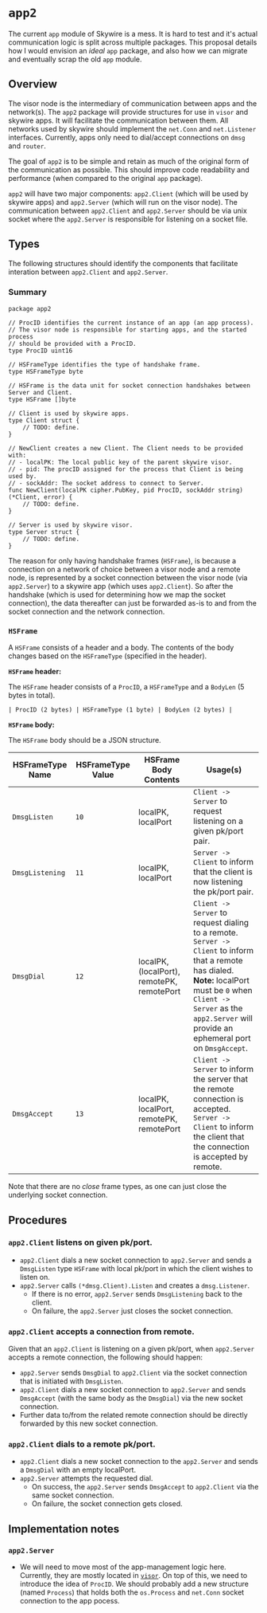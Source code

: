 # `app2`

The current `app` module of Skywire is a mess. It is hard to test and it's actual communication logic is split across multiple packages. This proposal details how I would envision an *ideal* `app` package, and also how we can migrate and eventually scrap the old `app` module.

## Overview

The visor node is the intermediary of communication between apps and the network(s). The `app2` package will provide structures for use in `visor` and skywire apps. It will facilitate the communication between them. All networks used by skywire should implement the `net.Conn` and `net.Listener` interfaces. Currently, apps only need to dial/accept connections on `dmsg` and `router`.

The goal of `app2` is to be simple and retain as much of the original form of the communication as possible. This should improve code readability and performance (when compared to the original `app` package).

`app2` will have two major components: `app2.Client` (which will be used by skywire apps) and `app2.Server` (which will run on the visor node). The communication between `app2.Client` and `app2.Server` should be via unix socket where the `app2.Server` is responsible for listening on a socket file.

## Types

The following structures should identify the components that facilitate interation between `app2.Client` and `app2.Server`.

### Summary

```golang
package app2

// ProcID identifies the current instance of an app (an app process).
// The visor node is responsible for starting apps, and the started process
// should be provided with a ProcID.
type ProcID uint16

// HSFrameType identifies the type of handshake frame.
type HSFrameType byte

// HSFrame is the data unit for socket connection handshakes between Server and Client.
type HSFrame []byte

// Client is used by skywire apps.
type Client struct {
    // TODO: define.
}

// NewClient creates a new Client. The Client needs to be provided with:
// - localPK: The local public key of the parent skywire visor.
// - pid: The procID assigned for the process that Client is being used by.
// - sockAddr: The socket address to connect to Server.
func NewClient(localPK cipher.PubKey, pid ProcID, sockAddr string) (*Client, error) {
    // TODO: define.
}

// Server is used by skywire visor.
type Server struct {
    // TODO: define.
}
```

The reason for only having handshake frames (`HSFrame`), is because a connection on a network of choice between a visor node and a remote node, is represented by a socket connection between the visor node (via `app2.Server`) to a skywire app (which uses `app2.Client`). So after the handshake (which is used for determining how we map the socket connection), the data thereafter can just be forwarded as-is to and from the socket connection and the network connection.

### `HSFrame`

A `HSFrame` consists of a header and a body. The contents of the body changes based on the `HSFrameType` (specified in the header).

**`HSFrame` header:**

The `HSFrame` header consists of a `ProcID`, a `HSFrameType` and a `BodyLen` (5 bytes in total).

```
| ProcID (2 bytes) | HSFrameType (1 byte) | BodyLen (2 bytes) |
```

**`HSFrame` body:**

The `HSFrame` body should be a JSON structure.

| HSFrameType Name | HSFrameType Value | HSFrame Body Contents | Usage(s) |
| --- | --- | --- | --- |
| `DmsgListen` | `10` | localPK, localPort | `Client -> Server` to request listening on a given pk/port pair. |
| `DmsgListening` | `11` | localPK, localPort | `Server -> Client` to inform that the client is now listening the pk/port pair. |
| `DmsgDial` | `12` | localPK, (localPort), remotePK, remotePort | `Client -> Server` to request dialing to a remote.<br>`Server -> Client` to inform that a remote has dialed.<br>**Note:** localPort must be `0` when `Client -> Server` as the `app2.Server` will provide an ephemeral port on `DmsgAccept`. |
| `DmsgAccept` | `13` | localPK, localPort, remotePK, remotePort | `Client -> Server` to inform the server that the remote connection is accepted.<br>`Server -> Client` to inform the client that the connection is accepted by remote. |

Note that there are no *close* frame types, as one can just close the underlying socket connection.

## Procedures

### `app2.Client` listens on given pk/port.

- `app2.Client` dials a new socket connection to `app2.Server` and sends a `DmsgListen` type `HSFrame` with local pk/port in which the client wishes to listen on.
- `app2.Server` calls `(*dmsg.Client).Listen` and creates a `dmsg.Listener`.
  - If there is no error, `app2.Server` sends `DmsgListening` back to the client. 
  - On failure, the `app2.Server` just closes the socket connection.

### `app2.Client` accepts a connection from remote.

Given that an `app2.Client` is listening on a given pk/port, when `app2.Server` accepts a remote connection, the following should happen:

- `app2.Server` sends `DmsgDial` to `app2.Client` via the socket connection that is initiated with `DmsgListen`.
- `app2.Client` dials a new socket connection to `app2.Server` and sends `DmsgAccept` (with the same body as the `DmsgDial`) via the new socket connection.
- Further data to/from the related remote connection should be directly forwarded by this new socket connection.

### `app2.Client` dials to a remote pk/port.

- `app2.Client` dials a new socket connection to the `app2.Server` and sends a `DmsgDial` with an empty localPort.
- `app2.Server` attempts the requested dial. 
  - On success, the `app2.Server` sends `DmsgAccept` to `app2.Client` via the same socket connection.
  - On failure, the socket connection gets closed.

## Implementation notes

### `app2.Server`
- We will need to move most of the app-management logic here. Currently, they are mostly located in [`visor`](https://github.com/skycoin/skywire/blob/mainnet-milestone1/pkg/visor/visor.go). On top of this, we need to introduce the idea of `ProcID`. We should probably add a new structure (named `Process`) that holds both the `os.Process` and `net.Conn` socket connection to the app pocess.